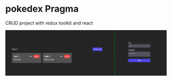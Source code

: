 # pokedex Pragma

CRUD project with redux toolkit and react

![Project img](https://github.com/gtrujilloca/rtk-crud/blob/main/src/assets/bg.png?raw=true)


